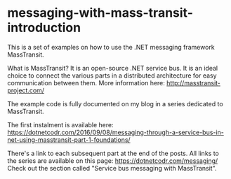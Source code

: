 # messaging-with-mass-transit-introduction
This is a set of examples on how to use the .NET messaging framework MassTransit.

What is MassTransit? It is an open-source .NET service bus. It is an ideal choice to connect the various parts in a distributed architecture for easy communication between them.
More information here: http://masstransit-project.com/

The example code is fully documented on my blog in a series dedicated to MassTransit. 

The first instalment is available here:
https://dotnetcodr.com/2016/09/08/messaging-through-a-service-bus-in-net-using-masstransit-part-1-foundations/

There's a link to each subsequent part at the end of the posts. 
All links to the series are available on this page: https://dotnetcodr.com/messaging/
Check out the section called "Service bus messaging with MassTransit".